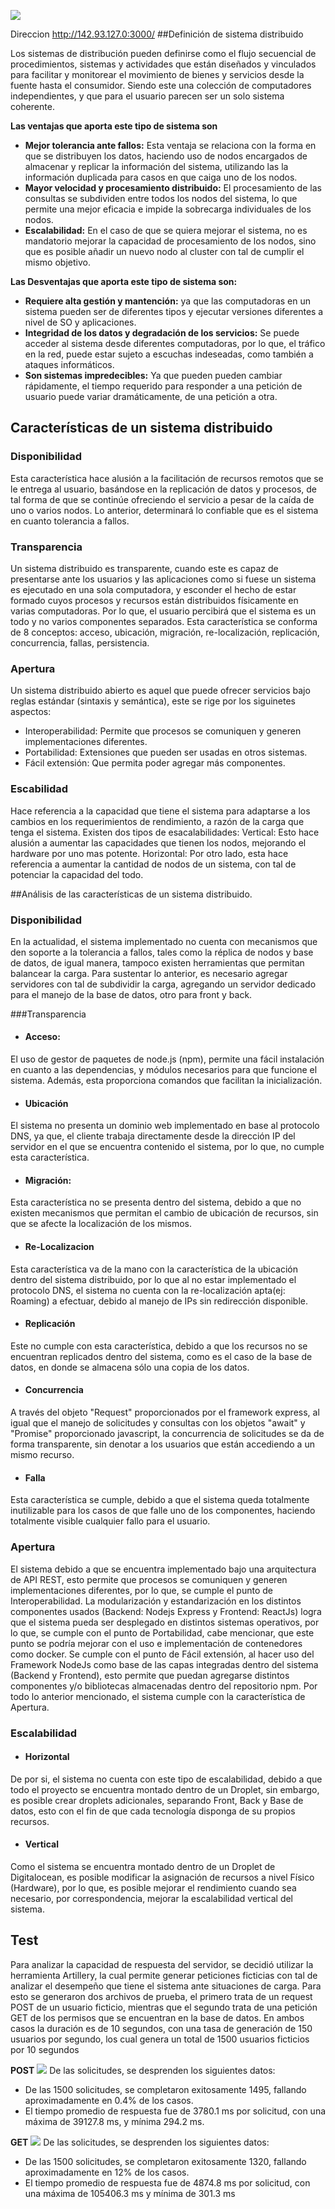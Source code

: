 
![](https://i.ibb.co/sCHRR2w/front.png)

Direccion
http://142.93.127.0:3000/
##Definición de sistema distribuido

Los sistemas de distribución pueden definirse como el flujo secuencial de procedimientos, sistemas y actividades que están diseñados y vinculados para facilitar y monitorear el movimiento de bienes y servicios desde la fuente hasta el consumidor. Siendo este una colección de computadores independientes, y que para el usuario parecen ser un solo sistema coherente.

**Las ventajas que aporta este tipo de sistema son**
-  **Mejor tolerancia ante fallos:** Esta ventaja se relaciona con la forma en que se distribuyen los datos, haciendo uso de nodos encargados de almacenar y replicar la información del sistema, utilizando las la información duplicada para casos en que caiga uno de los nodos.
- **Mayor velocidad y procesamiento distribuido:** El procesamiento de las consultas se subdividen entre todos los nodos del sistema, lo que permite una mejor eficacia e impide la sobrecarga individuales de los nodos.
- **Escalabilidad:** En el caso de que se quiera mejorar el sistema, no es mandatorio mejorar la capacidad de procesamiento de los nodos, sino que es posible añadir un nuevo nodo al cluster con tal de cumplir el mismo objetivo.

**Las Desventajas que aporta este tipo de sistema son:**
- **Requiere alta gestión y mantención:** ya que las computadoras en un sistema pueden ser de diferentes tipos y ejecutar versiones diferentes a nivel de SO y aplicaciones.
- **Integridad de los datos y degradación de los servicios:** Se puede acceder al sistema desde diferentes computadoras, por lo que, el tráfico en la red, puede estar sujeto a escuchas indeseadas, como también a ataques informáticos.
- **Son sistemas impredecibles:** Ya que pueden pueden cambiar rápidamente, el tiempo requerido para responder a una petición de usuario puede variar dramáticamente, de una petición a otra.


## Características de un sistema distribuido

### Disponibilidad
Esta característica hace alusión a la facilitación de recursos remotos que se le entrega al usuario, basándose en la replicación de datos y procesos, de tal forma de que se continúe ofreciendo el servicio a pesar de la caída de uno o varios nodos. Lo anterior, determinará lo confiable que es el sistema en cuanto tolerancia a fallos.

### Transparencia 

Un sistema distribuido es transparente, cuando este es capaz de presentarse ante los usuarios y las aplicaciones como si fuese un sistema es ejecutado en una sola computadora, y esconder el hecho de estar formado cuyos procesos y recursos están distribuidos físicamente en varias computadoras. Por lo que, el usuario percibirá que el sistema es un todo y no varios componentes separados. Esta característica se conforma de 8 conceptos:  acceso, ubicación, migración, re-localización, replicación, concurrencia, fallas, persistencia.

### Apertura
Un sistema distribuido abierto es aquel que puede ofrecer servicios bajo reglas estándar (sintaxis y semántica), este se rige por los siguinetes aspectos:

- Interoperabilidad: Permite que procesos se comuniquen y generen implementaciones diferentes.
- Portabilidad: Extensiones que pueden ser usadas en otros sistemas.  
- Fácil extensión: Que permita poder agregar más componentes. 

### Escabilidad 

Hace referencia a la capacidad que tiene el sistema para adaptarse a los cambios en los requerimientos de rendimiento, a razón de la carga que tenga el sistema. Existen dos tipos de esacalabilidades:
Vertical: Esto hace alusión a aumentar las capacidades que tienen los nodos, mejorando el hardware por uno mas potente.
Horizontal: Por otro lado, esta hace referencia a aumentar la cantidad de nodos de un sistema, con tal de potenciar la capacidad del todo.


##Análisis de las características de un sistema distribuido.

### Disponibilidad
En la actualidad, el sistema implementado no cuenta con mecanismos que den soporte a la tolerancia a fallos, tales como la réplica de nodos y base de datos, de igual manera, tampoco existen herramientas que permitan balancear la carga. Para sustentar lo anterior, es necesario agregar servidores con tal de subdividir la carga, agregando un servidor dedicado para el manejo de la base de datos, otro para front y back.

###Transparencia
- #### Acceso:  
El uso de gestor de paquetes de node.js (npm), permite una fácil instalación en cuanto a las dependencias, y módulos necesarios para que funcione el sistema. Además, esta proporciona comandos que facilitan la inicialización.

- #### Ubicación
El sistema no presenta un dominio web implementado en base al protocolo DNS, ya que, el cliente trabaja directamente desde la dirección IP del servidor en el que se encuentra contenido el sistema, por lo que,  no cumple esta característica.

- #### Migración:
Esta característica no se presenta dentro del sistema, debido a que no existen mecanismos que permitan el cambio de ubicación de recursos, sin que se afecte la localización de los mismos.

- #### Re-Localizacion
Esta característica va de la mano con la característica de la ubicación dentro del sistema distribuido, por lo que al no estar implementado el protocolo DNS, el sistema no cuenta con la re-localización apta(ej: Roaming) a efectuar, debido al manejo de IPs sin redirección disponible.  

- #### Replicación
Este no cumple con esta característica, debido a que los recursos no se encuentran replicados dentro del sistema, como es el caso de la base de datos, en donde se almacena sólo una copia de los datos.

- #### Concurrencia
A través del objeto "Request" proporcionados por el framework express, al igual que el manejo de solicitudes y consultas con los objetos "await" y "Promise" proporcionado javascript, la concurrencia de solicitudes se da de forma transparente, sin denotar a los usuarios que están accediendo a un mismo recurso.   

- #### Falla
Esta característica se cumple, debido a que el sistema queda totalmente inutilizable para los casos de que falle uno de los componentes, haciendo totalmente visible cualquier fallo para el usuario.


### Apertura

El sistema debido a que se encuentra implementado bajo una arquitectura de API REST, esto permite que procesos se comuniquen y generen implementaciones diferentes, por lo que, se cumple el punto de Interoperabilidad. La modularización y estandarización en los distintos componentes usados (Backend: Nodejs Express y Frontend: ReactJs) logra que el sistema pueda ser desplegado en distintos sistemas operativos, por lo que, se cumple con el punto de Portabilidad, cabe mencionar, que este punto se podría mejorar con el uso e implementación de contenedores como docker. Se cumple con el punto de Fácil extensión, al hacer uso del Framework NodeJs como base de las capas integradas dentro del sistema (Backend y Frontend), esto permite que puedan agregarse distintos componentes y/o bibliotecas almacenadas dentro del repositorio npm. Por todo lo anterior mencionado, el sistema cumple con la característica de Apertura.

### Escalabilidad
- #### Horizontal
De por si, el sistema no cuenta con este tipo de escalabilidad, debido a que todo el proyecto se encuentra montado dentro de un Droplet, sin embargo, es posible crear droplets adicionales, separando Front, Back y Base de datos, esto con el fin de que cada tecnología disponga de su propios recursos.


- #### Vertical
Como el sistema se encuentra montado dentro de un Droplet de Digitalocean, es posible modificar la asignación de recursos a nivel Físico (Hardware), por lo que, es posible mejorar el rendimiento cuando sea necesario, por correspondencia, mejorar la escalabilidad vertical del sistema. 

## Test

Para analizar la capacidad de respuesta del servidor, se decidió utilizar la herramienta Artillery, la cual permite generar peticiones ficticias con tal de analizar el desempeño que tiene el sistema ante situaciones de carga. Para esto se generaron dos archivos de prueba, el primero trata de un request POST de un usuario ficticio, mientras que el segundo trata de una petición GET de los permisos que se encuentran en la base de datos. En ambos casos la duración es de 10 segundos, con una tasa de generación de 150 usuarios por segundo, los cual genera un total de 1500 usuarios ficticios por 10 segundos

**POST**
![](https://i.ibb.co/TvKThD1/post.png)
De las solicitudes, se desprenden los siguientes datos:
- De las 1500 solicitudes, se completaron exitosamente 1495, fallando aproximadamente en 0.4% de los casos.
- El tiempo promedio de respuesta fue de 3780.1 ms por solicitud, con una máxima de  39127.8 ms, y mínima 294.2 ms.

**GET**
![](https://i.ibb.co/NVnVS0Q/get.png)
De las solicitudes, se desprenden los siguientes datos:
- De las 1500 solicitudes, se completaron exitosamente 1320, fallando aproximadamente en 12% de los casos.
- El tiempo promedio de respuesta fue de 4874.8 ms por solicitud, con una máxima de 105406.3 ms y mínima de 301.3 ms
